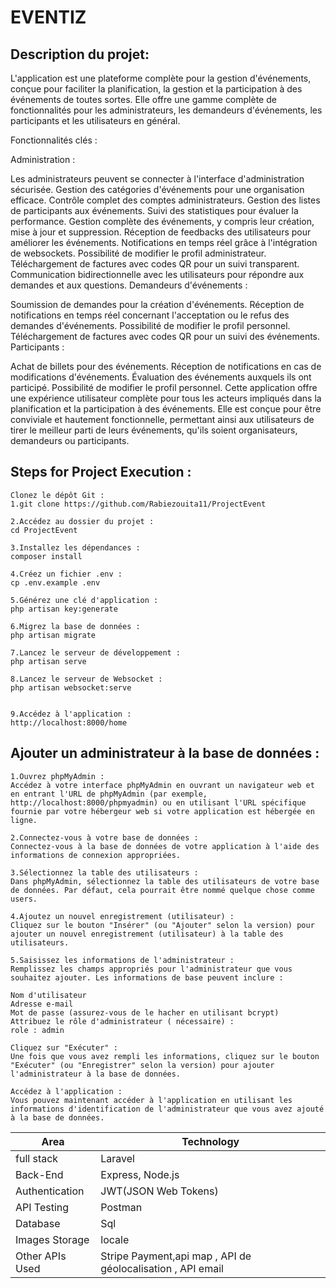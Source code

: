 # EVENTIZ

## Description du projet:
L'application est une plateforme complète pour la gestion d'événements, conçue pour faciliter la planification, la gestion et la participation à des événements de toutes sortes. Elle offre une gamme complète de fonctionnalités pour les administrateurs, les demandeurs d'événements, les participants et les utilisateurs en général.

Fonctionnalités clés :

Administration :

Les administrateurs peuvent se connecter à l'interface d'administration sécurisée.
Gestion des catégories d'événements pour une organisation efficace.
Contrôle complet des comptes administrateurs.
Gestion des listes de participants aux événements.
Suivi des statistiques pour évaluer la performance.
Gestion complète des événements, y compris leur création, mise à jour et suppression.
Réception de feedbacks des utilisateurs pour améliorer les événements.
Notifications en temps réel grâce à l'intégration de websockets.
Possibilité de modifier le profil administrateur.
Téléchargement de factures avec codes QR pour un suivi transparent.
Communication bidirectionnelle avec les utilisateurs pour répondre aux demandes et aux questions.
Demandeurs d'événements :

Soumission de demandes pour la création d'événements.
Réception de notifications en temps réel concernant l'acceptation ou le refus des demandes d'événements.
Possibilité de modifier le profil personnel.
Téléchargement de factures avec codes QR pour un suivi des événements.
Participants :

Achat de billets pour des événements.
Réception de notifications en cas de modifications d'événements.
Évaluation des événements auxquels ils ont participé.
Possibilité de modifier le profil personnel.
Cette application offre une expérience utilisateur complète pour tous les acteurs impliqués dans la planification et la participation à des événements. Elle est conçue pour être conviviale et hautement fonctionnelle, permettant ainsi aux utilisateurs de tirer le meilleur parti de leurs événements, qu'ils soient organisateurs, demandeurs ou participants.

## Steps for Project Execution :

```
Clonez le dépôt Git :
1.git clone https://github.com/Rabiezouita11/ProjectEvent

2.Accédez au dossier du projet :
cd ProjectEvent

3.Installez les dépendances :
composer install

4.Créez un fichier .env :
cp .env.example .env

5.Générez une clé d'application :
php artisan key:generate

6.Migrez la base de données :
php artisan migrate

7.Lancez le serveur de développement :
php artisan serve

8.Lancez le serveur de Websocket :
php artisan websocket:serve


9.Accédez à l'application :
http://localhost:8000/home

```

## Ajouter un administrateur à la base de données :

```
1.Ouvrez phpMyAdmin :
Accédez à votre interface phpMyAdmin en ouvrant un navigateur web et en entrant l'URL de phpMyAdmin (par exemple, http://localhost:8000/phpmyadmin) ou en utilisant l'URL spécifique fournie par votre hébergeur web si votre application est hébergée en ligne.

2.Connectez-vous à votre base de données :
Connectez-vous à la base de données de votre application à l'aide des informations de connexion appropriées.

3.Sélectionnez la table des utilisateurs :
Dans phpMyAdmin, sélectionnez la table des utilisateurs de votre base de données. Par défaut, cela pourrait être nommé quelque chose comme users.

4.Ajoutez un nouvel enregistrement (utilisateur) :
Cliquez sur le bouton "Insérer" (ou "Ajouter" selon la version) pour ajouter un nouvel enregistrement (utilisateur) à la table des utilisateurs.

5.Saisissez les informations de l'administrateur :
Remplissez les champs appropriés pour l'administrateur que vous souhaitez ajouter. Les informations de base peuvent inclure :

Nom d'utilisateur
Adresse e-mail
Mot de passe (assurez-vous de le hacher en utilisant bcrypt)
Attribuez le rôle d'administrateur ( nécessaire) :
role : admin

Cliquez sur "Exécuter" :
Une fois que vous avez rempli les informations, cliquez sur le bouton "Exécuter" (ou "Enregistrer" selon la version) pour ajouter l'administrateur à la base de données.

Accédez à l'application :
Vous pouvez maintenant accéder à l'application en utilisant les informations d'identification de l'administrateur que vous avez ajouté à la base de données.

```

<table>
<thead>
<tr>
<th>Area</th>
<th>Technology</th>
</tr>
</thead>
<tbody>
	<tr>
		<td>full stack</td>
		<td>Laravel</td>
	</tr>
	<tr>
		<td>Back-End</td>
		<td>Express, Node.js</td>
	</tr>
  <tr>
		<td>Authentication</td>
		<td>JWT(JSON Web Tokens)</td>
	</tr>
	<tr>
		<td>API Testing</td>
		<td>Postman</td>
	</tr>
	<tr>
		<td>Database</td>
		<td>Sql</td>
	</tr>
  <tr>
		<td>Images Storage</td>
		<td>locale</td>
	</tr>
    <tr>
		<td>Other APIs Used</td>
		<td>Stripe Payment,api map , API de géolocalisation , API email </td>
	</tr>
</tbody>
</table>
